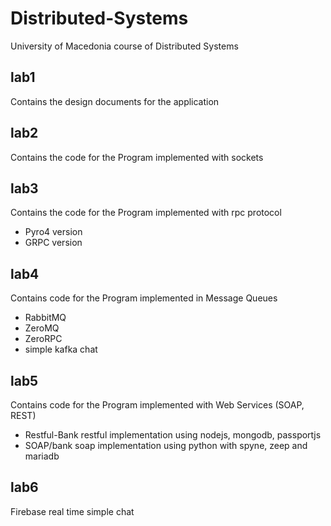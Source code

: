 # Distributed-Systems
University of Macedonia course of Distributed Systems

## lab1
Contains the design documents for the application

## lab2
Contains the code for the Program implemented with sockets

## lab3
Contains the code for the Program implemented with rpc protocol
* Pyro4 version
* GRPC version

## lab4
Contains code for the Program implemented in Message Queues
* RabbitMQ
* ZeroMQ
* ZeroRPC
* simple kafka chat


## lab5
Contains code for the Program implemented with Web Services (SOAP, REST)
* Restful-Bank restful implementation using nodejs, mongodb, passportjs
* SOAP/bank soap implementation using python with spyne, zeep and mariadb

## lab6
Firebase real time simple chat
